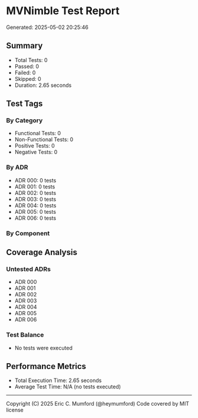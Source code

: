 # MVNimble Test Report

Generated: 2025-05-02 20:25:46

## Summary

* Total Tests: 0
* Passed: 0
* Failed: 0
* Skipped: 0
* Duration: 2.65 seconds

## Test Tags

### By Category

* Functional Tests: 0
* Non-Functional Tests: 0
* Positive Tests: 0
* Negative Tests: 0

### By ADR

* ADR 000: 0 tests
* ADR 001: 0 tests
* ADR 002: 0 tests
* ADR 003: 0 tests
* ADR 004: 0 tests
* ADR 005: 0 tests
* ADR 006: 0 tests

### By Component


## Coverage Analysis

### Untested ADRs

* ADR 000
* ADR 001
* ADR 002
* ADR 003
* ADR 004
* ADR 005
* ADR 006

### Test Balance

* No tests were executed

## Performance Metrics

* Total Execution Time: 2.65 seconds
* Average Test Time: N/A (no tests executed)



---
Copyright (C) 2025 Eric C. Mumford (@heymumford) Code covered by MIT license
